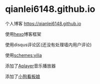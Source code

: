 # qianlei6148.github.io
个人博客
https://qianlei6148.github.io

使用[hexo](https://hexo.io/zh-cn/)博客框架<br>

使用disqus评论区(还没有处理墙内用户评论)

使用[schemes:yilia](https://github.com/litten/hexo-theme-yilia)

添加了[Aplayer](https://github.com/MoePlayer/APlayer)音乐播放器

添加了[小狗看板娘](https://github.com/EYHN/hexo-helper-live2d)